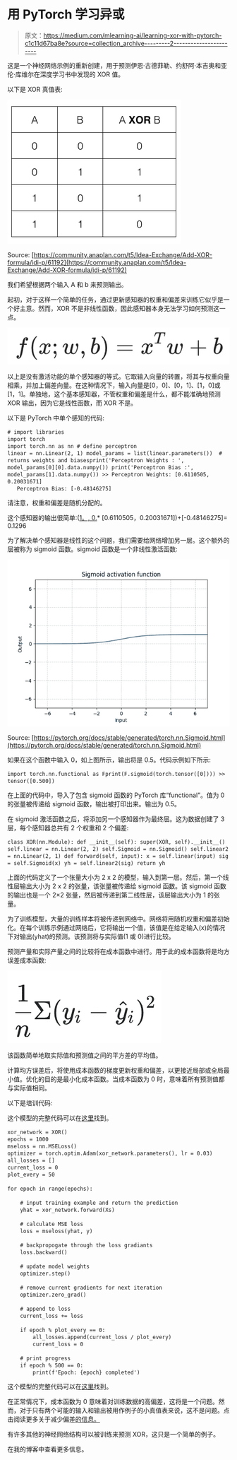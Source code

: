 # 用 PyTorch 学习异或

> 原文：<https://medium.com/mlearning-ai/learning-xor-with-pytorch-c1c11d67ba8e?source=collection_archive---------2----------------------->

这是一个神经网络示例的重新创建，用于预测伊恩·古德菲勒、约舒阿·本吉奥和亚伦·库维尔在深度学习书中发现的 XOR 值。

以下是 XOR 真值表:

![](img/6358bc3f2324b19ac429d6da3fd5c4d2.png)

Source: [https://community.anaplan.com/t5/Idea-Exchange/Add-XOR-formula/idi-p/61192](https://community.anaplan.com/t5/Idea-Exchange/Add-XOR-formula/idi-p/61192)

我们希望根据两个输入 A 和 b 来预测输出。

起初，对于这样一个简单的任务，通过更新感知器的权重和偏差来训练它似乎是一个好主意。然而，XOR 不是非线性函数，因此感知器本身无法学习如何预测这一点。

![](img/7b62f4853b086c600e5cfeb6fbe7f05e.png)

以上是没有激活功能的单个感知器的等式。它取输入向量的转置，将其与权重向量相乘，并加上偏差向量。在这种情况下，输入向量是[0，0]、[0，1]、[1，0]或[1，1]。单独地，这个基本感知器，不管权重和偏差是什么，都不能准确地预测 XOR 输出，因为它是线性函数，而 XOR 不是。

以下是 PyTorch 中单个感知的代码:

```
# import libraries 
import torch 
import torch.nn as nn # define perceptron
linear = nn.Linear(2, 1) model_params = list(linear.parameters())  # returns weights and biasesprint('Perceptron Weights : ', model_params[0][0].data.numpy()) print('Perceptron Bias :', model_params[1].data.numpy()) >> Perceptron Weights: [0.6110505, 0.20031671]    
   Perceptron Bias: [-0.48146275]
```

请注意，权重和偏差是随机分配的。

这个感知器的输出很简单:([1。, 0.](转置)* [0.6110505，0.20031671])+[-0.48146275]= 0.1296

为了解决单个感知器是线性的这个问题，我们需要给网络增加另一层。这个额外的层被称为 sigmoid 函数。sigmoid 函数是一个非线性激活函数:

![](img/58c697684c44610c78d93c4677a4d1a2.png)

Source: [https://pytorch.org/docs/stable/generated/torch.nn.Sigmoid.html](https://pytorch.org/docs/stable/generated/torch.nn.Sigmoid.html)

如果在这个函数中输入 0，如上图所示，输出将是 0.5。代码示例如下所示:

```
import torch.nn.functional as Fprint(F.sigmoid(torch.tensor([0]))) >> tensor([0.500])
```

在上面的代码中，导入了包含 sigmoid 函数的 PyTorch 库“functional”。值为 0 的张量被传递给 sigmoid 函数，输出被打印出来。输出为 0.5。

在 sigmoid 激活函数之后，将添加另一个感知器作为最终层。这为数据创建了 3 层，每个感知器总共有 2 个权重和 2 个偏差:

```
class XOR(nn.Module): def __init__(self): super(XOR, self).__init__() self.linear = nn.Linear(2, 2) self.Sigmoid = nn.Sigmoid() self.linear2 = nn.Linear(2, 1) def forward(self, input): x = self.linear(input) sig = self.Sigmoid(x) yh = self.linear2(sig) return yh
```

上面的代码定义了一个张量大小为 2 x 2 的模型，输入到第一层。然后，第一个线性层输出大小为 2 x 2 的张量，该张量被传递给 sigmoid 函数。该 sigmoid 函数的输出也是一个 2×2 张量，然后被传递到第二线性层，该层输出大小为 1 的张量。

为了训练模型，大量的训练样本将被传递到网络中。网络将用随机权重和偏差初始化。在每个训练示例通过网络后，它将输出一个值，该值是在给定输入(x)的情况下对输出(yhat)的预测。该预测将与实际值(1 或 0)进行比较。

预测产量和实际产量之间的比较将在成本函数中进行。用于此的成本函数将是均方误差成本函数:

![](img/19680197957f51981e4b0fdaffa5dbb0.png)

该函数简单地取实际值和预测值之间的平方差的平均值。

计算均方误差后，将使用成本函数的梯度更新权重和偏差，以更接近局部或全局最小值。优化的目的是最小化成本函数。当成本函数为 0 时，意味着所有预测值都与实际值相同。

以下是培训代码:

这个模型的完整代码可以在[这里](https://colab.research.google.com/drive/1sKJfB5YAfAUD9PU-SNDGlMdKa9M7yCcH?usp=sharing)找到。

```
xor_network = XOR()
epochs = 1000 
mseloss = nn.MSELoss() 
optimizer = torch.optim.Adam(xor_network.parameters(), lr = 0.03) all_losses = [] 
current_loss = 0 
plot_every = 50 

for epoch in range(epochs): 

    # input training example and return the prediction   
    yhat = xor_network.forward(Xs)

    # calculate MSE loss   
    loss = mseloss(yhat, y)

    # backpropogate through the loss gradiants   
    loss.backward()

    # update model weights   
    optimizer.step()

    # remove current gradients for next iteration   
    optimizer.zero_grad() 

    # append to loss   
    current_loss += loss  

    if epoch % plot_every == 0:       
        all_losses.append(current_loss / plot_every)       
        current_loss = 0 

    # print progress   
    if epoch % 500 == 0:     
        print(f'Epoch: {epoch} completed')
```

这个模型的完整代码可以在[这里](https://colab.research.google.com/drive/1sKJfB5YAfAUD9PU-SNDGlMdKa9M7yCcH?usp=sharing)找到。

在正常情况下，成本函数为 0 意味着对训练数据的高偏差，这将是一个问题。然而，对于只有两个可能的输入和输出被用作例子的小真值表来说，这不是问题。点击阅读更多关于减少偏差[的信息。](https://machinelearningmastery.com/introduction-to-regularization-to-reduce-overfitting-and-improve-generalization-error/)

有许多其他的神经网络结构可以被训练来预测 XOR，这只是一个简单的例子。

在我的博客中查看更多信息。
